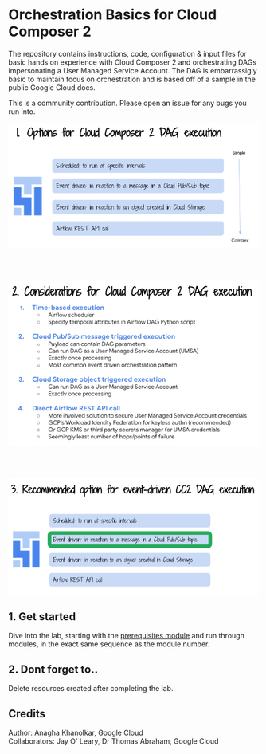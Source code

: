 # Orchestration Basics for Cloud Composer 2

The repository contains instructions, code, configuration & input files for basic hands on experience with Cloud Composer 2 and orchestrating DAGs impersonating a User Managed Service Account. The DAG is embarrassigly basic to maintain focus on orchestration and is based off of a sample in the public Google Cloud docs.<br>

This is a community contribution. Please open an issue for any bugs you run into.

![Options](09-images/00-Options.png)

<br><br>

![Recommended](09-images/02-Considerations.png)

<br><br>

![Considerations](09-images/01-Recommended.png)


## 1. Get started

Dive into the lab, starting with the [prerequisites module](02-prerequisites.md) and run through modules, in the exact same sequence as the module number.

## 2. Dont forget to..

Delete resources created after completing the lab.

## Credits

Author: Anagha Khanolkar, Google Cloud<br>
Collaborators: Jay O' Leary, Dr Thomas Abraham, Google Cloud
